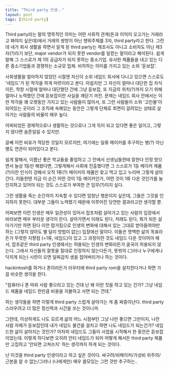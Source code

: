 ```yaml
---
title: "Third party 인생.."
layout: post
tags: [third party]
---
```


Third party라는 말의 명목적인 의미는 어떤 사회적 관계(돈과 이익이 오고가는 거래라고 봐야지 싶은데)에서 거래의 쌍방이 아닌 행위주체를 3자, third party라고 한다. 그런데 내가 회사 생활을 하면서 알게 된 third party는 제조사도 아니고 소비자도 아닌 제3자(?)라기 보단, major vendor가 되지 못한 vendor를 일컫는 말이라고 해석된다. 쉽게 말해 그 스스로가 제 1의 공급자가 되지 못하는 중소기업. 유사한 제품들을 내고 있는 다른 중소기업들과 경쟁하는 소규모 업체. 비하하는 의미를 가지고 있는 소위 '듣보잡'.

사회생활을 얼마하지 않았던 시절엔 자신이 소위 네임드 회사에 다니고 있으면 스스로도 '네임드'가 된 착각을 하게 마련이라고 본다. 아쉽지만 그 자신이 얼마나 대단한 집 자식이든, 학창 시절에 얼마나 대단했던 간에 그냥 듣보잡, 또 지금의 위치(?)까지 오기 위해 얼마나 노력했던 간에 듣보잡이란 사실을 깨닫기 까진. 문제는 네임드 회사 안에서는 이런 착각을 꽤 오랫동안 가지고 있는 사람들이 많아서, 또 그런 사람들이 소위 '고인물'이 되어있는 곳이라 그 조직에 속해있는 동안은 그렇게 단체로 최면이 걸려있는 상태로 살아가는 사람들의 비율이 매우 높다. 

어찌되었든 경제적으로나 생활하는 것으로나 그게 득이 되고 있다면 좋은 일이고, 그렇지 않다면 슬픈일일 수 있지만.

글쎼 이런 비유가 적당한 것일지 모르지만, 여기에는 일류 메이커를 추구하는 병(?) 아닌 병도 연관이 되어있다고 본다. 

쉽게 말해서, 이름난 좋은 학교들을 졸업하고 그 안에서 선생님들한테 잘한다 인정 받으면서 늘상 1등만 해왔다면, 그렇게해서 사회에 진출했다면 그 스스로가 1등 메이커 제품(?)이란 인식이 강해서 오직 1류(?) 메이커의 제품만 찾고 먹고 입고 누리며 그렇게 살아간다. 이들한텐 지금 이 순간 어떤 것이 1등 메이커인가, 어떤 것이 1류 다운 것인가를 늘 인지하고 있어야 되는 것도 스스로가 부여한 큰 임무(?)이지 싶다.

그런 생활을 죽는 순간까지 지속할 수 있다면 엄청난 행운이지 싶은데, 그들은 그것을 인지하지 못한다. 대부분 그들이 노력했기 때문에 이루어진 당연한 결과라고만 생각할 뿐.

어찌보면 이런 인생은 매우 일관성이 있어서 잡초처럼 살아가고 있는 사람의 입장에서 바라보면 매우 부러운 생각이 든다. 살아가면서 이래도 된다, 저래도 된다, 뭐가 되든 살아가기만 하면 된다 이런 맘가짐으로 인생의 변화에 대해서 있는 그대로 받아들여야만 하는 (그렇지 않아도 별 달리 방법이 없는) 입장에선 말이다. 이들은 명백한 삶의 목표라든가 뚜렷한 지향점 (=1류, 네임드)이 있고 그 과정이란 것도 네임드 다운 것이어야 해서, 잡초같은 third party 인생에서는 허용되는 인생의 변화라든가 굴곡이 허용되지 않는다. 그래서 자신들의 잘못을 절대로 인정하지 않는다든가, 뜻밖의 (그러나 누구에게나 닥치게 되는) 시련이 오면 일찌감치 생을 접어버리거나 하는 것이다.

hackintosh를 하거나 폰이라든가 라우터에 third party rom을 설치한다거나 하면 가끔 비슷한 생각을 한다. 

"컴퓨터나 폰 따위 사람 좋으라고 있는 건데 난 왜 이런 짓을 하고 있는 건가? 그냥 네임드 제품을 네임드 한만큼 비용을 지불하고 사면 되는 건데."

하는 생각들을 하면 이렇게 third party 스럽게 살아가는 게 좀 짜증이난다. third party 스러우려고 더 많은 정신력과 시간을 쓰는 것이니까.

그런데, 이상하게도 나도 모르게 삶의 어느 시점부턴 그냥 나만 좋으면 그만이지, 나란 사람 자체가 듣보잡인데 내가 네임드 물건을 걸치고 하면 나도 네임드가 되는건가? 네임드한 삶이 살아지는 것인가? 어차피 네임드도 그들이 사업을 시작해서 한 동안은 듣보잡이었는데. 이렇게 하다보면 오히려 안티 네임드가 되어 어떻게 해서든 third party 제품만 고집하고 '안되면 고쳐쓰지' 하는 생각까지 하게 되는 것이다.

난 이것을 third party 인생이라고 하고 싶은 것이다. 싸구려/비메이커/가성비 위주의/근본을 알 수 없는/그러나 (나에게만) 매우 쓸모있는 그런 것만 추구하는..